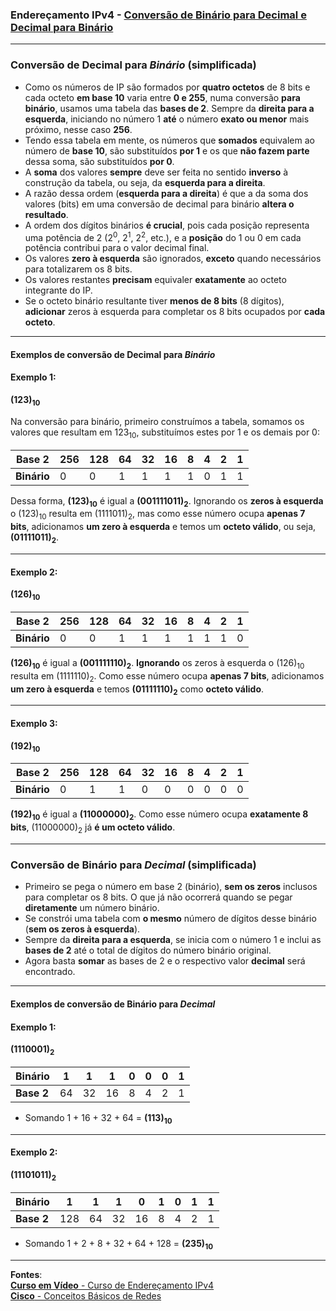 ### Endereçamento IPv4 - [Conversão de Binário para Decimal e Decimal para Binário](https://www.youtube.com/watch?v=Qs0xC9gDU94&list=PLAp37wMSBouCU49LV0qFbItufigjYk-sp&index=7)
---

### Conversão de Decimal para ***Binário*** (simplificada)

* Como os números de IP são formados por **quatro octetos** de 8 bits e cada octeto **em base 10** varia entre **0 e 255**, numa conversão **para binário**, usamos uma tabela das **bases de 2**. Sempre da **direita para a esquerda**, iniciando no número 1 **até** o número **exato ou menor** mais próximo, nesse caso **256**.
* Tendo essa tabela em mente, os números que **somados** equivalem ao número de **base 10**, são substituídos **por 1** e os que **não fazem parte** dessa soma, são substituídos **por 0**.
* A **soma** dos valores **sempre** deve ser feita no sentido **inverso** à construção da tabela, ou seja, da **esquerda para a direita**.
* A razão dessa ordem (**esquerda para a direita**) é que a da soma dos valores (bits) em uma conversão de decimal para binário **altera o resultado**.
* A ordem dos dígitos binários **é crucial**, pois cada posição representa uma potência de 2 (2<sup>0</sup>, 2<sup>1</sup>, 2<sup>2</sup>, etc.), e a **posição** do 1 ou 0 em cada potência contribui para o valor decimal final.
* Os valores **zero à esquerda** são ignorados, **exceto** quando necessários para totalizarem os 8 bits.
* Os valores restantes **precisam** equivaler **exatamente** ao octeto integrante do IP.
* Se o octeto binário resultante tiver **menos de 8 bits** (8 dígitos), **adicionar** zeros à esquerda para completar os 8 bits ocupados por **cada octeto**.

---
#### Exemplos de conversão de Decimal para ***Binário***

#### Exemplo 1:
**(123)<sub>10</sub>**

Na conversão para binário, primeiro construímos a tabela, somamos os valores que resultam em 123<sub>10</sub>, substituímos estes por 1 e os demais por 0:

| Base 2 | 256 | 128 | 64 | 32 | 16 | 8 | 4 | 2 | 1 |
| --- | --- | --- | --- | --- | --- | --- | --- | --- | --- |
| **Binário** | 0 | 0 | 1 | 1 | 1 | 1 | 0 | 1 | 1 |

Dessa forma, **(123)<sub>10</sub>** é igual a **(001111011)<sub>2</sub>**. Ignorando os **zeros à esquerda** o (123)<sub>10</sub> resulta em (1111011)<sub>2</sub>, mas como esse número ocupa **apenas 7 bits**, adicionamos **um zero à esquerda** e temos um **octeto válido**, ou seja, **(01111011)<sub>2</sub>**.

---
#### Exemplo 2:
**(126)<sub>10</sub>**

| Base 2 | 256 | 128 | 64 | 32 | 16 | 8 | 4 | 2 | 1 |
| --- | --- | --- | --- | --- | --- | --- | --- | --- | --- |
| **Binário** | 0 | 0 | 1 | 1 | 1 | 1 | 1| 1 | 0 |

**(126)<sub>10</sub>** é igual a **(001111110)<sub>2</sub>**. **Ignorando** os zeros à esquerda o (126)<sub>10</sub> resulta em (1111110)<sub>2</sub>. Como esse número ocupa **apenas 7 bits**, adicionamos **um zero à esquerda** e temos **(01111110)<sub>2</sub>** como **octeto válido**.

---
#### Exemplo 3:
**(192)<sub>10</sub>**

| Base 2 | 256 | 128 | 64 | 32 | 16 | 8 | 4 | 2 | 1 |
| --- | --- | --- | --- | --- | --- | --- | --- | --- | --- |
| **Binário** | 0 | 1 | 1 | 0 | 0 | 0 | 0 | 0 | 0 |

**(192)<sub>10</sub>** é igual a **(11000000)<sub>2</sub>**. Como esse número ocupa **exatamente 8 bits**, (11000000)<sub>2</sub> já **é um octeto válido**.

---
### Conversão de Binário para ***Decimal*** (simplificada)

* Primeiro se pega o número em base 2 (binário), **sem os zeros** inclusos para completar os 8 bits. O que já não ocorrerá quando se pegar **diretamente** um número binário.
* Se constrói uma tabela com **o mesmo** número de dígitos desse binário (**sem os zeros à esquerda**).
* Sempre da **direita para a esquerda**, se inicia com o número 1 e inclui as **bases de 2** até o total de dígitos do número binário original.
* Agora basta **somar** as bases de 2 e o respectivo valor **decimal** será encontrado.

---
#### Exemplos de conversão de Binário para ***Decimal***

#### Exemplo 1:
**(1110001)<sub>2</sub>**

| Binário | 1 | 1 | 1 | 0 | 0 | 0 | 1 |
| --- | --- | --- | --- | --- | --- | --- | --- |
| **Base 2** | 64 | 32 | 16 | 8 | 4 | 2 | 1 |

* Somando 1 + 16 + 32 + 64 = **(113)<sub>10</sub>**

---
#### Exemplo 2:
**(11101011)<sub>2</sub>**

| Binário | 1 | 1 | 1 | 0 | 1 | 0 | 1 | 1 |
| --- | --- | --- | --- | --- | --- | --- | --- | --- |
| **Base 2** | 128 | 64 | 32 | 16 | 8 | 4 | 2 | 1 |

* Somando 1 + 2 + 8 + 32 + 64 + 128 = **(235)<sub>10</sub>**

---		
**Fontes**:  
[**Curso em Vídeo** - Curso de Endereçamento IPv4](https://www.youtube.com/playlist?list=PLAp37wMSBouCU49LV0qFbItufigjYk-sp)  
[**Cisco** - Conceitos Básicos de Redes](https://www.netacad.com/pt/courses/networking-basics?courseLang=pt-BR)
